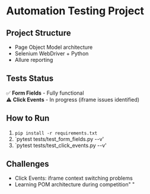 # Automation Testing Project

## Project Structure
- Page Object Model architecture
- Selenium WebDriver + Python
- Allure reporting

## Tests Status
✅ **Form Fields** - Fully functional  
⚠️ **Click Events** - In progress (iframe issues identified)

## How to Run
1. `pip install -r requirements.txt`
2. `pytest tests/test_form_fields.py --v'
3. `pytest tests/test_click_events.py --v'

## Challenges
- Click Events: iframe context switching problems
- Learning POM architecture during competition" " 

  
 
